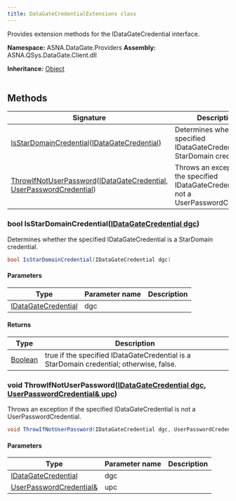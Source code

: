 ```yaml
---
title: DataGateCredentialExtensions class
---
```


Provides extension methods for the IDataGateCredential interface.

**Namespace:** ASNA.DataGate.Providers
**Assembly:** ASNA.QSys.DataGate.Client.dll

**Inheritance:** [Object](https://docs.microsoft.com/en-us/dotnet/api/system.object)
<br>
<br>

## Methods

| Signature | Description |
| --- | --- |
| [IsStarDomainCredential](#isstardomaincredential-idatagatecredential-)([IDataGateCredential](/reference/datagate/datagate-providers/i-datagate-credential.html)) | Determines whether the specified IDataGateCredential is a StarDomain credential.
| [ThrowIfNotUserPassword](#throwifnotuserpassword-idatagatecredential-userpasswordcredential-)([IDataGateCredential](/reference/datagate/datagate-providers/i-datagate-credential.html), [UserPasswordCredential](/reference/datagate/datagate-providers/user-password-credential.html)) | Throws an exception if the specified IDataGateCredential is not a UserPasswordCredential.

### bool IsStarDomainCredential([IDataGateCredential dgc](/reference/datagate/datagate-providers/i-datagate-credential.html))

Determines whether the specified IDataGateCredential is a StarDomain credential.

```cs
bool IsStarDomainCredential(IDataGateCredential dgc)
```

#### Parameters

| Type | Parameter name | Description
| --- | --- | ---
| [IDataGateCredential](/reference/datagate/datagate-providers/i-datagate-credential.html) | dgc | 

#### Returns

| Type | Description
| --- | ---
| [Boolean](https://docs.microsoft.com/en-us/dotnet/api/system.boolean) | true if the specified IDataGateCredential is a StarDomain credential; otherwise, false.

### void ThrowIfNotUserPassword([IDataGateCredential dgc](/reference/datagate/datagate-providers/i-datagate-credential.html), [UserPasswordCredential& upc](/reference/datagate/datagate-providers/user-password-credential.html))

Throws an exception if the specified IDataGateCredential is not a UserPasswordCredential.

```cs
void ThrowIfNotUserPassword(IDataGateCredential dgc, UserPasswordCredential& upc)
```

#### Parameters

| Type | Parameter name | Description
| --- | --- | ---
| [IDataGateCredential](/reference/datagate/datagate-providers/i-datagate-credential.html) | dgc | 
| [UserPasswordCredential&](/reference/datagate/datagate-providers/user-password-credential.html) | upc | 
